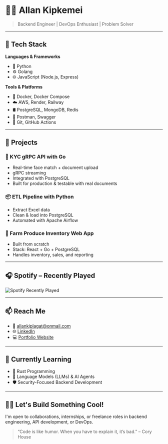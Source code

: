 # 👨‍💻 Allan Kipkemei

> Backend Engineer | DevOps Enthusiast | Problem Solver

---

## 🔧 Tech Stack

**Languages & Frameworks**
- 🐍 Python
- ⚙️ Golang
- 🌐 JavaScript (Node.js, Express)

**Tools & Platforms**
- 🐳 Docker, Docker Compose  
- ☁️ AWS, Render, Railway  
- 🛢️ PostgreSQL, MongoDB, Redis  
- 🧪 Postman, Swagger  
- 🧰 Git, GitHub Actions  

---

## 🚀 Projects

### 🔐 KYC gRPC API with Go
- Real-time face match + document upload
- gRPC streaming
- Integrated with PostgreSQL
- Built for production & testable with real documents

### 📦 ETL Pipeline with Python
- Extract Excel data
- Clean & load into PostgreSQL
- Automated with Apache Airflow

### 🌾 Farm Produce Inventory Web App
- Built from scratch
- Stack: React + Go + PostgreSQL
- Handles inventory, sales, and reporting

---

## 🎧 Spotify – Recently Played

![Spotify Recently Played](assets/spotify.png)

---

## 📫 Reach Me

- 📧 [allankiplagat@onmail.com](mailto:allankiplagat@onmail.com)
- 🌐 [LinkedIn](https://linkedin.com/in/YOUR-USERNAME)
- 💻 [Portfolio Website](https://yourwebsite.com) <!-- optional -->

---

## 📌 Currently Learning

- 🦀 Rust Programming  
- 🧠 Language Models (LLMs) & AI Agents  
- 🛡️ Security-Focused Backend Development

---

## 🧑‍💻 Let's Build Something Cool!

I'm open to collaborations, internships, or freelance roles in backend engineering, API development, or DevOps.

> “Code is like humor. When you have to explain it, it’s bad.” – Cory House
